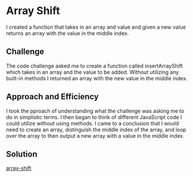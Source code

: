 # Array Shift 
I created a function that takes in an array and value and given a new value returns an array with the value in the middle index.

## Challenge
The code challenge asked me to create a function called insertArrayShift which takes in an array and the value to be added. Without utilizing any built-in methods I returned an array with the new value in the middle index.

## Approach and Efficiency 
I took the pproach of understanding what the challenge was asking me to do in simplistic terms. I then began to think of different JavaScript code I could utilize without using methods. I came to a conclusion that I would need to create an array, distinguish the middle index of the array, and loop over the array to then output a new array with a value in the middle index.

## Solution
[array-shift](array-shift.png)

